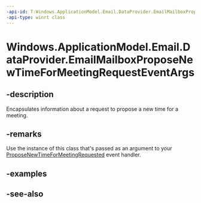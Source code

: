 ```yaml
---
-api-id: T:Windows.ApplicationModel.Email.DataProvider.EmailMailboxProposeNewTimeForMeetingRequestEventArgs
-api-type: winrt class
---
```


<!-- Class syntax.
public class EmailMailboxProposeNewTimeForMeetingRequestEventArgs : Windows.ApplicationModel.Email.DataProvider.IEmailMailboxProposeNewTimeForMeetingRequestEventArgs
-->

# Windows.ApplicationModel.Email.DataProvider.EmailMailboxProposeNewTimeForMeetingRequestEventArgs

## -description
Encapsulates information about a request to propose a new time for a meeting.

## -remarks
Use the instance of this class that's passed as an argument to your [ProposeNewTimeForMeetingRequested](emaildataproviderconnection_proposenewtimeformeetingrequested.md) event handler.

## -examples

## -see-also
